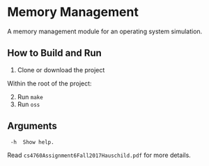 # Memory Management
A memory management module for an operating system simulation.

## How to Build and Run
1. Clone or download the project

Within the root of the project:

2. Run `make`
3. Run `oss`

## Arguments
```
 -h  Show help.
```

Read `cs4760Assignment6Fall2017Hauschild.pdf` for more details.
